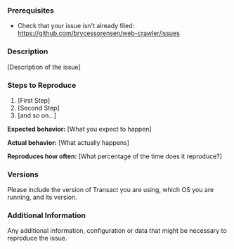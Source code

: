 ### Prerequisites

  * Check that your issue isn't already filed: https://github.com/brycessorensen/web-crawler/issues

### Description

[Description of the issue]

### Steps to Reproduce

1. [First Step]
2. [Second Step]
3. [and so on...]

**Expected behavior:** [What you expect to happen]

**Actual behavior:** [What actually happens]

**Reproduces how often:** [What percentage of the time does it reproduce?]

### Versions

Please include the version of Transact you are using, which OS you are running, and its version.

### Additional Information

Any additional information, configuration or data that might be necessary to reproduce the issue.

